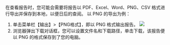 在查看报告时，您可能会需要将报告以 PDF、Excel、Word、PNG、CSV 格式进行导出并保存到本地，以便日后的查阅。
以 PNG 的导出为例：
1. 单击菜单栏【输出】>【PNG格式】，即以 PNG 格式输出报告。
![](https://main.qcloudimg.com/raw/b11a713654e74e0c8ad859229275b184.png)
2. 浏览器弹出下载对话框，您可以设置文件名和下载路径，单击下载，该报告便以 PNG 的格式保存到了您的电脑。
